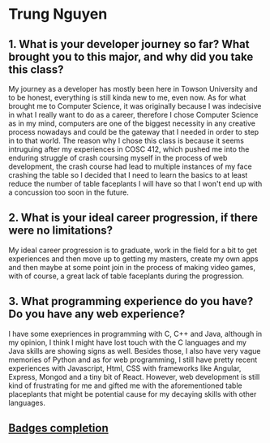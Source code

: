 # Trung Nguyen
## 1. What is your developer journey so far? What brought you to this major, and why did you take this class?
My journey as a developer has mostly been here in Towson University and to be honest, everything is still kinda new to me, even now. 
As for what brought me to Computer Science, it was originally because I was indecisive in what I really want to do as a career, therefore
I chose Computer Science as in my mind, computers are one of the biggest necessity in any creative process nowadays and could be the 
gateway that I needed in order to step in to that world. The reason why I chose this class is because it seems intruguing after my experiences
in COSC 412, which pushed me into the enduring struggle of crash coursing myself in the process of web development, the crash course had lead to multiple instances 
of my face crashing the table so I decided that I need to learn the basics to at least reduce the number of table faceplants I will have so that I won't end up 
with a concussion too soon in the future. 
## 2. What is your ideal career progression, if there were no limitations?
My ideal career progression is to graduate, work in the field for a bit to get experiences and then move up to getting my masters, create my own
apps and then maybe at some point join in the process of making video games, with of course, a great lack of table faceplants during the progression.
## 3. What programming experience do you have? Do you have any web experience?
I have some exepriences in programming with C, C++ and Java, although in my opinion, I think I might have lost touch with the C languages
and my Java skills are showing signs as well. Besides those, I also have very vague memories of Python and as for web programming, I still have 
pretty recent experiences with Javascript, Html, CSS with frameworks like Angular, Express, Mongod and a tiny bit of React. However, web development 
is still kind of frustrating for me and gifted me with the aforementioned table placeplants that might be potential cause for my decaying skills with
other languages.   

## [Badges completion](https://www.codecademy.com/users/tnguye46/achievements)
